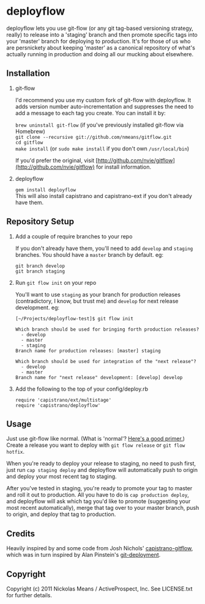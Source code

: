 deployflow
==========

deployflow lets you use git-flow (or any git tag-based versioning strategy, really) 
to release into a 'staging' branch and then promote specific tags into your 'master'
branch for deploying to production. It's for those of us who are persnickety about
keeping 'master' as a canonical repository of what's actually running in production 
and doing all our mucking about elsewhere.


Installation
------------

1.  git-flow

    I'd recommend you use my custom fork of git-flow with deployflow. It adds
    version number auto-incrementation and suppresses the need to add a message
    to each tag you create. You can install it by:

    `brew uninstall git-flow` (if you've previously installed git-flow via Homebrew)  
    `git clone --recursive git://github.com/nmeans/gitflow.git`  
    `cd gitflow`  
    `make install` (or `sudo make install` if you don't own `/usr/local/bin`)  

    If you'd prefer the original, visit [http://github.com/nvie/gitflow](http://github.com/nvie/gitflow)
    for install information.

2.  deployflow 

    `gem install deployflow`  
    This will also install capistrano and capistrano-ext if you don't already have them.


Repository Setup
----------------

1.  Add a couple of require branches to your repo

    If you don't already have them, you'll need to add `develop` and `staging` branches. You should have a `master` branch by default. eg:

    `git branch develop`  
    `git branch staging`  

2.  Run `git flow init` on your repo

    You'll want to use `staging` as your branch for production releases (contradictory, I know, but trust me)
    and `develop` for next release development. eg:

        [~/Projects/deployflow-test]$ git flow init

        Which branch should be used for bringing forth production releases?
          - develop
          - master
          - staging
        Branch name for production releases: [master] staging

        Which branch should be used for integration of the "next release"?
          - develop
          - master
        Branch name for "next release" development: [develop] develop
    

3.  Add the following to the top of your config/deploy.rb

    `require 'capistrano/ext/multistage'`  
    `require 'capistrano/deployflow'`  


Usage
-----

Just use git-flow like normal. (What is 'normal'? 
[Here's a good primer.](http://jeffkreeftmeijer.com/2010/why-arent-you-using-git-flow/)) 
Create a release you want to deploy with `git flow release` or `git flow hotfix`.

When you're ready to deploy your release to staging, no need to push first, just run `cap staging deploy` and
deployflow will automatically push to origin and deploy your most recent tag to staging.

After you've tested in staging, you're ready to promote your tag to master and roll it out to production. All
you have to do is `cap production deploy`, and deployflow will ask which tag you'd like to promote (suggesting
your most recent automatically), merge that tag over to your master branch, push to origin, and deploy that tag 
to production.

Credits
-------

Heavily inspired by and some code from Josh Nichols' [capistrano-gitflow](https://github.com/technicalpickles/capistrano-gitflow),
which was in turn inspired by Alan Pinstein's [git-deployment](https://github.com/apinstein/git-deployment).

Copyright
---------

Copyright (c) 2011 Nickolas Means / ActiveProspect, Inc. See LICENSE.txt for further details.
